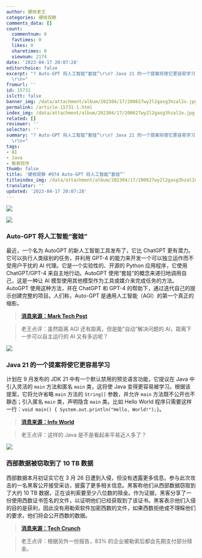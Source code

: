 ```yaml
---
author: 硬核老王
categories: 硬核观察
comments_data: []
count:
  commentnum: 0
  favtimes: 0
  likes: 0
  sharetimes: 0
  viewnum: 2174
date: '2023-04-17 20:07:28'
editorchoice: false
excerpt: "? Auto-GPT 将人工智能“套娃”\r\n? Java 21 的一个提案将使它更容易学习\r\n? 西部数据被窃取到了 10 TB 数据\r\n»
  \r\n»"
fromurl: ''
id: 15731
islctt: false
banner_img: /data/attachment/album/202304/17/200627wy2l2gasg3hzal2o.jpg
permalink: /article-15731-1.html
index_img: /data/attachment/album/202304/17/200627wy2l2gasg3hzal2o.jpg
related: []
reviewer: ''
selector: ''
summary: "? Auto-GPT 将人工智能“套娃”\r\n? Java 21 的一个提案将使它更容易学习\r\n? 西部数据被窃取到了 10 TB 数据\r\n»
  \r\n»"
tags:
- AI
- Java
- 勒索软件
thumb: false
title: '硬核观察 #974 Auto-GPT 将人工智能“套娃”'
titleindex_img: /data/attachment/album/202304/17/200627wy2l2gasg3hzal2o.jpg
translator: ''
updated: '2023-04-17 20:07:28'
---
```


![](/data/attachment/album/202304/17/200627wy2l2gasg3hzal2o.jpg)


![](/data/attachment/album/202304/17/200640ednmzp8iz2jpbf6f.jpg)


### Auto-GPT 将人工智能“套娃”


最近，一个名为 AutoGPT 的新人工智能工具发布了，它比 ChatGPT 更有潜力。它可以执行人类级别的任务，并利用 GPT-4 的能力来开发一个可以独立运作而不受用户干扰的 AI 代理。它是一个实验性的、开源的 Python 应用程序，它使用 ChatGPT/GPT-4 来自主地行动。AutoGPT 使用“套娃”的概念来递归地调用自己，这是一种让 AI 模型使用其他模型作为工具或媒介来完成任务的方法。AutoGPT 使用这种方法，并在 ChatGPT 和 GPT-4 的帮助下，通过迭代自己的提示创建完整的项目。人们称，Auto-GPT 是通用人工智能（AGI）的第一个真正的缩影。



> 
> **[消息来源：Mark Tech Post](https://www.marktechpost.com/2023/04/16/breaking-down-autogpt-what-it-is-its-features-limitations-artificial-general-intelligence-agi-and-impact-of-autonomous-agents-on-generative-ai/)**
> 
> 
> 



> 
> 老王点评：虽然距离 AGI 还有距离，但是能“自动”解决问题的 AI，距离下一步可以自主运行的 AI 又有多远呢？
> 
> 
> 


![](/data/attachment/album/202304/17/200654p78k7gk7z7xg2u82.jpg)


### Java 21 的一个提案将使它更容易学习


计划在 9 月发布的 JDK 21 中有一个默认禁用的预览语言功能，它提议在 Java 中引入灵活的 `main` 方法和匿名 `main` 类，这将使 Java 变得更容易被学习。根据该提案，它将允许省略 `main` 方法的 `String[]` 参数，并允许 `main` 方法既不公开也不静态；引入匿名 `main` 类，声明隐含 `main` 类。比如 Hello World 程序只需要这样一行：`void main() { System.out.println("Hello, World!");}`。



> 
> **[消息来源：Info World](https://www.infoworld.com/article/3692877/openjdk-proposal-would-make-java-easier-to-learn.html)**
> 
> 
> 



> 
> 老王点评：这样的 Java 是不是看起来平易近人多了？
> 
> 
> 


![](/data/attachment/album/202304/17/200708l6p33pnrooxlddlv.jpg)


### 西部数据被窃取到了 10 TB 数据


西部数据本月初证实它在 3 月 26 日遭到入侵，但没有透露更多信息。参与此次攻击的一名黑客公开接受采访，披露了更多相关信息。黑客称他们从西部数据窃取到了大约 10 TB 数据，正在谈判索要至少八位数的赎金。作为证据，黑客分享了一份使用西数证书签名的文件，以证明他们已经获取到了该证书。黑客表示他们入侵的目的是获利，因此没有用勒索软件加密西数的文件，如果西数拒绝或不理睬他们的要求，他们将会公开西数的数据。



> 
> **[消息来源：Tech Crunch](https://techcrunch.com/2023/04/13/hackers-claim-vast-access-to-western-digital-systems/)**
> 
> 
> 



> 
> 老王点评：根据另外一份报告，83% 的企业被勒索后都会先期支付部分赎金。
> 
> 
>